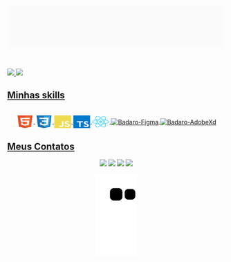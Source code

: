 <p aligh=center>
    <a href="#">
        <img align="center" width="800" height="100" src="badarando.gif">
    </a>
</p>

##

<div style="display: inline_block"><br>
  <a href="https://github.com/Badarando">
  <img height="160em" src="https://github-readme-stats.vercel.app/api?username=Badarando&show_icons=true&theme=chartreuse-dark&include_all_commits=true&count_private=true"/>
  <img height="160em" src="https://github-readme-stats.vercel.app/api/top-langs/?username=Badarando&layout=compact&langs_count=7&theme=chartreuse-dark"/>
</div>

## Minhas skills

<div style="display: inline_block" align="center"><br>
  <img align="center" alt="Badaro-HTML" height="30" width="40" src="https://raw.githubusercontent.com/devicons/devicon/master/icons/html5/html5-original.svg">
  <img align="center" alt="Badaro-CSS" height="30" width="40" src="https://raw.githubusercontent.com/devicons/devicon/master/icons/css3/css3-original.svg">
  <img align="center" alt="Badaro-Js" height="30" width="40" src="https://raw.githubusercontent.com/devicons/devicon/master/icons/javascript/javascript-plain.svg">
  <img align="center" alt="Badaro-Ts" height="30" width="40" src="https://raw.githubusercontent.com/devicons/devicon/master/icons/typescript/typescript-plain.svg">
  <img align="center" alt="Badaro-React" height="30" width="40" src="https://raw.githubusercontent.com/devicons/devicon/master/icons/react/react-original.svg">
  <img align="center" alt="Badaro-Figma" height="30" width="40" src="https://cdn.jsdelivr.net/gh/devicons/devicon/icons/figma/figma-original.svg">
  <img align="center" alt="Badaro-AdobeXd" height="30" width="40" src="https://cdn.jsdelivr.net/gh/devicons/devicon/icons/xd/xd-plain.svg">
</div>

## Meus Contatos

<div align="center"> 
  <a href="https://www.linkedin.com/in/marcosbadaro" target="_blank"><img src="https://img.shields.io/badge/-LinkedIn-%230077B5?style=for-the-badge&logo=linkedin&logoColor=white" target="_blank"></a>
  <a href="https://www.behance.net/marcosbadaro" target="_blank"><img src="https://img.shields.io/badge/-Behance-blue?style=for-the-badge&logo=behance&logoColor=white" target="_blank"></a>  
  <a href = "mailto:marcospaulobadaro@gmail.com"><img src="https://img.shields.io/badge/Gmail-D14836?style=for-the-badge&logo=gmail&logoColor=white" target="_blank"></a>
  <a href="https://api.whatsapp.com/send?phone=5561982659304&text=Ol%C3%A1%2C%20Marcos!%20Vi%20seu%20perfil%20no%20github..." target="_blank"><img src="https://img.shields.io/badge/WhatsApp-25D366?style=for-the-badge&logo=whatsapp&logoColor=white" target="_blank"></a>


  ![Snake animation](https://github.com/Badarando/Badarando/blob/output/github-contribution-grid-snake.svg)
</div>